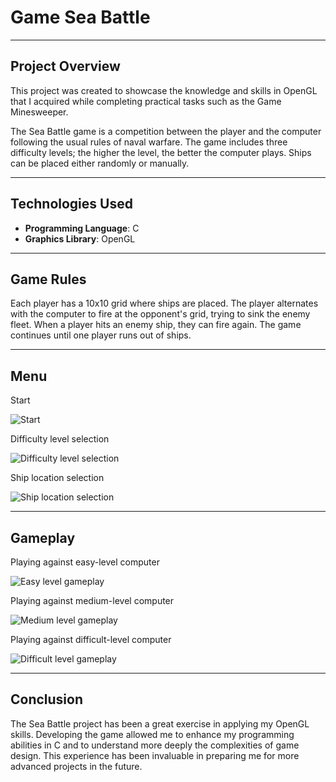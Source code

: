 # Game Sea Battle

---

## Project Overview

This project was created to showcase the knowledge and skills in OpenGL that I acquired while 
completing practical tasks such as the Game Minesweeper.

The Sea Battle game is a competition between the player and the computer following the usual rules 
of naval warfare. The game includes three difficulty levels; the higher the level, the better the 
computer plays. Ships can be placed either randomly or manually.

---

## Technologies Used

- **Programming Language**: C
- **Graphics Library**: OpenGL

---

## Game Rules

Each player has a 10x10 grid where ships are placed. The player alternates with the computer to fire at 
the opponent's grid, trying to sink the enemy fleet. When a player hits an enemy ship, they can fire again. 
The game continues until one player runs out of ships.

---

## Menu

Start

![Start](README_media/win.gif)

Difficulty level selection

![Difficulty level selection](README_media/win.gif)

Ship location selection

![Ship location selection](README_media/win.gif)

---

## Gameplay

Playing against easy-level computer

![Easy level gameplay](README_media/win.gif)

Playing against medium-level computer

![Medium level gameplay](README_media/lose.gif)

Playing against difficult-level computer

![Difficult level gameplay](README_media/lose.gif)

---

## Conclusion

The Sea Battle project has been a great exercise in applying my OpenGL skills. Developing the game allowed 
me to enhance my programming abilities in C and to understand more deeply the complexities of game design. 
This experience has been invaluable in preparing me for more advanced projects in the future.
